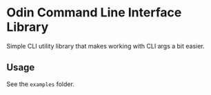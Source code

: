 # Odin Command Line Interface Library

Simple CLI utility library that makes working with CLI args a bit easier.

## Usage

See the `examples` folder.
